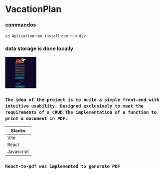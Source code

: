 # VacationPlan

### commandos   
`cd Aplication`
` npm install `
`npm run dev `
### data storage is done locally
<img src="/assets/ex.png" alt="Screen" style="height: 100px; width:100px;"/>

### `The idea of ​​the project is to build a simple front-end with intuitive usability. Designed exclusively to meet the requirements of a CRUD.The implementation of a function to print a document in PDF.`

| Stacks     | 
| ---      |
| Vite | 
| React  | 
| Javascript | 

### `React-to-pdf was implemented to generate PDF`
